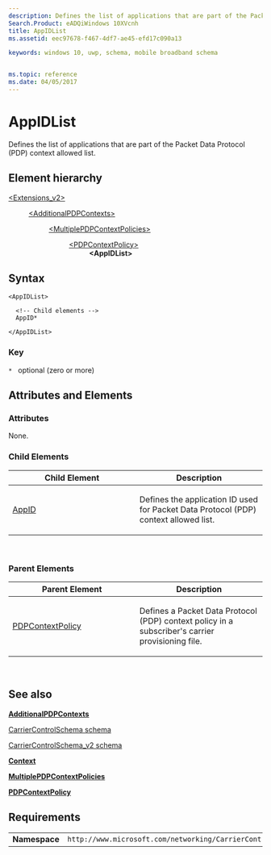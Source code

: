 ```yaml
---
description: Defines the list of applications that are part of the Packet Data Protocol (PDP) context allowed list.
Search.Product: eADQiWindows 10XVcnh
title: AppIDList
ms.assetid: eec97678-f467-4df7-ae45-efd17c090a13

keywords: windows 10, uwp, schema, mobile broadband schema


ms.topic: reference
ms.date: 04/05/2017
---
```


# AppIDList


Defines the list of applications that are part of the Packet Data Protocol (PDP) context allowed list.

## Element hierarchy

<dl>
<dt><a href="element-extensions-v2.md">&lt;Extensions_v2&gt;</a></dt>
<dd>
<dl>
<dt><a href="element-additionalpdpcontexts.md">&lt;AdditionalPDPContexts&gt;</a></dt>
<dd>
<dl>
<dt><a href="element-multiplepdpcontextpolicies.md">&lt;MultiplePDPContextPolicies&gt;</a></dt>
<dd>
<dl>
<dt><a href="element-pdpcontextpolicy.md">&lt;PDPContextPolicy&gt;</a></dt>
<dd><b>&lt;AppIDList&gt;</b></dd>
</dl>
</dd>
</dl>
</dd>
</dl>
</dd>
</dl>

## Syntax

``` syntax
<AppIDList>

  <!-- Child elements -->
  AppID*

</AppIDList>
```

### Key

`*`   optional (zero or more)

## Attributes and Elements


### Attributes

None.

### Child Elements

<table>
<colgroup>
<col width="50%" />
<col width="50%" />
</colgroup>
<thead>
<tr class="header">
<th>Child Element</th>
<th>Description</th>
</tr>
</thead>
<tbody>
<tr class="odd">
<td><a href="element-appid.md">AppID</a> </td>
<td><p>Defines the application ID used for Packet Data Protocol (PDP) context allowed list.</p></td>
</tr>
</tbody>
</table>

 

### Parent Elements

<table>
<colgroup>
<col width="50%" />
<col width="50%" />
</colgroup>
<thead>
<tr class="header">
<th>Parent Element</th>
<th>Description</th>
</tr>
</thead>
<tbody>
<tr class="odd">
<td><a href="element-pdpcontextpolicy.md">PDPContextPolicy</a> </td>
<td><p>Defines a Packet Data Protocol (PDP) context policy in a subscriber's carrier provisioning file.</p></td>
</tr>
</tbody>
</table>

 

## See also


[**AdditionalPDPContexts**](element-additionalpdpcontexts.md)

[CarrierControlSchema schema](../carriercontrolschema/schema-root.md)

[CarrierControlSchema\_v2 schema](schema-root.md)

[**Context**](element-context.md)

[**MultiplePDPContextPolicies**](element-multiplepdpcontextpolicies.md)

[**PDPContextPolicy**](element-pdpcontextpolicy.md)

## Requirements

|          |         |
|----------|--------------|
| **Namespace** | `http://www.microsoft.com/networking/CarrierControl/v2` |

 

 
